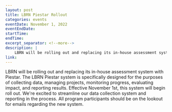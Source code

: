 ```yaml
---
layout: post
title: LBRN Piestar Rollout
categories: events
eventDate: November 1, 2022
eventEndDate: 
startTime:
endTime:
excerpt_separator: <!--more-->
description: |
    LBRN will be rolling out and replacing its in-house assessment system, written back in 2006, with Piestar. <!--more-->The LBRN Piestar system is specifically designed for the purposes of collecting data, managing projects, monitoring progress, evaluating impact, and reporting results. Effective November 1st, this system will begin roll out. We're excited to streamline our data collection system and reporting in the process. All program participants should be on the lookout for emails regarding the new system.
link: 
---
```

LBRN will be rolling out and replacing its in-house assessment system with Piestar. <!--more-->The LBRN Piestar system is specifically designed for the purposes of collecting data, managing projects, monitoring progress, evaluating impact, and reporting results. Effective November 1st, this system will begin roll out. We're excited to streamline our data collection system and reporting in the process. All program participants should be on the lookout for emails regarding the new system.
